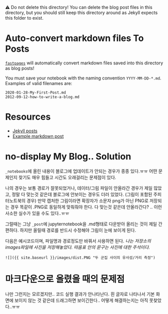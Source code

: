 ⚠️ Do not delete this directory!  You can delete the blog post files in this directory, but you should still keep this directory around as Jekyll expects this folder to exist.

# Auto-convert markdown files To Posts

[`fastpages`](https://github.com/fastai/fastpages) will automatically convert markdown files saved into this directory as blog posts!

You must save your notebook with the naming convention `YYYY-MM-DD-*.md`.  Examples of valid filenames are:

```shell
2020-01-28-My-First-Post.md
2012-09-12-how-to-write-a-blog.md
```

# Resources

- [Jekyll posts](https://jekyllrb.com/docs/posts/)
- [Example markdown post](https://github.com/fastai/fastpages/blob/master/_posts/2020-01-14-test-markdown-post.md)

# no-display My Blog.. Solution

`_notebooks`에 올린 내용이 블로그에 업데이트가 안되는 경우가 종종 있다.ㅠㅠ
어떤 문제인지 찾기도 매우 힘들고 시간도 오래걸리는 문제점이 있다.

나의 경우는 보통 경로가 잘못되었거나, 데이터/그림 파일이 안올라간 경우가 제일 많았고,
정말 다 맞는것 같은데 블로그에 안보이는 경우도 더러 있었다. (그림이 포함된 주피터노트북의 경우)
만약 캡처한 그림이라면 확장자가 소문자 png가 아닌 PNG로 저장되는 경우 똑같이 .PNG로 동일하게 맞춰줘야 한다.
다 맞는것 같은데 안올라간다? .. 이런 사소한 실수가 있을 수도 있다..ㅠㅠ

그럴때는 그냥 `_post`에 jupyternotebook을 .md형태로 다운받아 올리는 것이 제일 간편하다.
하지만 올릴때 경로를 반드시 수정해야 그림이 눈에 보이게 된다.

다음은 예시코드이며, 파일명과 경로정도만 바꿔서 사용하면 된다.
*나는 저장소의 images파일에 사진을 저장해놓았다. 따옴표 안의 문구는 사진에 대한 주석이다.*

`![]({{ site.baseurl }}/images/dist.PNG "두 군집 사이의 유사성/거리 측정")`


# 마크다운으로 올렸을 때의 문제점
나만 그런지는 모르겠지만.. 코드 실행 결과가 안나타난다. 흰 글자로 나타나서 기본 화면에 보이지 않는 것 같은데 드래그하면 보이긴한다.. 어떻게 해결하는지는 아직 못찾았다..ㅠㅠ
